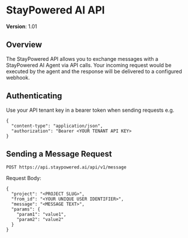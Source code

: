# StayPowered AI API
**Version**: 1.01 

## Overview

The StayPowered API allows you to exchange messages with a StayPowered AI Agent via API calls. Your incoming request would be executed by the agent and the response will be delivered to a configured webhook.

## Authenticating

Use your API tenant key in a bearer token when sending requests e.g.

```
{
  "content-type": "application/json",
  "authorization": "Bearer <YOUR TENANT API KEY>
}
```

## Sending a Message Request

```
POST https://api.staypowered.ai/api/v1/message
```

Request Body:

```
{
  "project": "<PROJECT SLUG>",
  "from_id": "<YOUR UNIQUE USER IDENTIFIER>",
  "message": "<MESSAGE TEXT>",
  "params": {
    "param1": "value1",
    "param2": "value2"
  }
}
```
